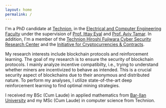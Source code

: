 ```yaml
---
layout: home
permalink: /
---
```


I'm a PhD candidate at [Technion](https://www.technion.ac.il/en/home-2/), in the [Electrical and Computer Engineering Faculty](https://ece.technion.ac.il/) under the supervision of [Prof. Ittay Eyal](https://webee.technion.ac.il/people/ittay/) and [Prof. Aviv Tamar](https://avivt.github.io/avivt/).
In addition, I'm a member of the [Technion Hiroshi Fujiwara Cyber Security Research Center](https://cyber.technion.ac.il/) and the [Initiative for Cryptocurrencies & Contracts](https://www.initc3.org/).

My research interests include blockchain protocols and reinforcement learning.
The goal of my research is to ensure the security of blockchain protocols.
I mainly analyze incentive compatibilty, i.e., trying to understand whether miners are incentivized to behave as intended.
This is a crucial security aspect of blockchains due to their anonymous and distributed nature.
To perform my analyses, I utilize state-of-the-art deep reinforcement learning to find optimal mining strategies.

I received my BSc (Cum Laude) in applied mathematics from [Bar-Ilan University](https://www.biu.ac.il/en) and my MSc (Cum Laude) in computer science from Technion.
